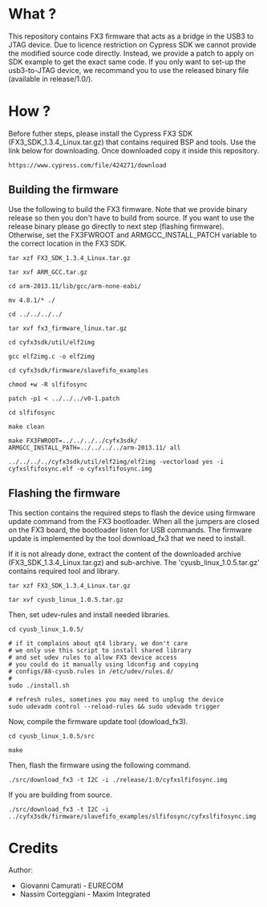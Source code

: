 # What ?
This repository contains FX3 firmware that acts as a bridge in the USB3 to JTAG device.
Due to licence restriction on Cypress SDK we cannot provide the modified source code directly.
Instead, we provide a patch to apply on SDK example to get the exact same code.
If you only want to set-up the usb3-to-JTAG device, we recommand you to use the released binary file (available in release/1.0/).

# How ?

Before futher steps, please install the Cypress FX3 SDK (FX3_SDK_1.3.4_Linux.tar.gz) that contains required BSP and tools.
Use the link below for downloading. Once downloaded copy it inside this repository.
```
https://www.cypress.com/file/424271/download
```

## Building the firmware 

Use the following to build the FX3 firmware.
Note that we provide binary release so then you don't have to build from source.
If you want to use the release binary please go directly to next step (flashing firmware).
Otherwise, set the FX3FWROOT and ARMGCC_INSTALL_PATCH variable to the correct location in the FX3 SDK.

```
tar xzf FX3_SDK_1.3.4_Linux.tar.gz

tar xvf ARM_GCC.tar.gz

cd arm-2013.11/lib/gcc/arm-none-eabi/

mv 4.8.1/* ./

cd ../../../../

tar xvf fx3_firmware_linux.tar.gz

cd cyfx3sdk/util/elf2img

gcc elf2img.c -o elf2img

cd cyfx3sdk/firmware/slavefifo_examples

chmod +w -R slfifosync

patch -p1 < ../../../v0-1.patch

cd slfifosync

make clean

make FX3FWROOT=../../../../cyfx3sdk/ ARMGCC_INSTALL_PATH=../../../../arm-2013.11/ all

../../../../cyfx3sdk/util/elf2img/elf2img -vectorload yes -i cyfxslfifosync.elf -o cyfxslfifosync.img
```

## Flashing the firmware

This section contains the required steps to flash the device using firmware update command from the FX3 bootloader.
When all the jumpers are closed on the FX3 board, the bootloader listen for USB commands. The firmware update is implemented by the tool download_fx3 that we need to install.

If it is not already done, extract the content of the downloaded archive (FX3_SDK_1.3.4_Linux.tar.gz)
and sub-archive. The 'cyusb_linux_1.0.5.tar.gz' contains required tool and library.
```
tar xzf FX3_SDK_1.3.4_Linux.tar.gz

tar xvf cyusb_linux_1.0.5.tar.gz
```

Then, set udev-rules and install needed libraries.
```
cd cyusb_linux_1.0.5/

# if it complains about qt4 library, we don't care
# we only use this script to install shared library
# and set udev rules to allow FX3 device access
# you could do it manually using ldconfig and copying
# configs/88-cyusb.rules in /etc/udev/rules.d/
# 
sudo ./install.sh

# refresh rules, sometines you may need to unplug the device
sudo udevadm control --reload-rules && sudo udevadm trigger
```

Now, compile the firmware update tool (dowload_fx3).
```
cd cyusb_linux_1.0.5/src

make
```

Then, flash the firmware using the following command.
```
./src/download_fx3 -t I2C -i ./release/1.0/cyfxslfifosync.img
```

If you are building from source.
```
./src/download_fx3 -t I2C -i ../cyfx3sdk/firmware/slavefifo_examples/slfifosync/cyfxslfifosync.img
```

# Credits
Author: 

* Giovanni Camurati  - EURECOM
* Nassim Corteggiani - Maxim Integrated
